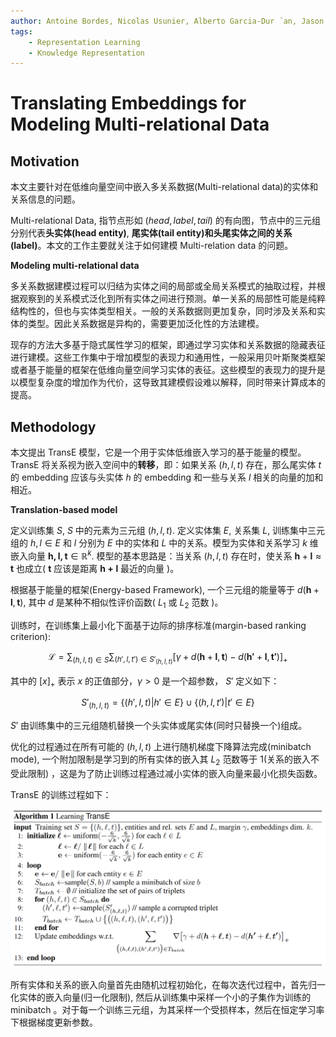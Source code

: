 ```yaml
---
author: Antoine Bordes, Nicolas Usunier, Alberto Garcia-Dur ́ an, Jason Weston, Oksana Yakhnenko 
tags: 
    - Representation Learning
    - Knowledge Representation
---
```

# Translating Embeddings for Modeling Multi-relational Data

<!--more-->

## Motivation

本文主要针对在低维向量空间中嵌入多关系数据(Multi-relational data)的实体和关系信息的问题。

Multi-relational Data, 指节点形如 $(head, label, tail)$ 的有向图，节点中的三元组分别代表**头实体(head entity)**, **尾实体(tail entity)**和头尾实体之间的**关系(label)**。本文的工作主要就关注于如何建模 Multi-relation data 的问题。

**Modeling multi-relational data**

多关系数据建模过程可以归结为实体之间的局部或全局关系模式的抽取过程，并根据观察到的关系模式泛化到所有实体之间进行预测。单一关系的局部性可能是纯粹结构性的，但也与实体类型相关。一般的关系数据则更加复杂，同时涉及关系和实体的类型。因此关系数据是异构的，需要更加泛化性的方法建模。

现存的方法大多基于隐式属性学习的框架，即通过学习实体和关系数据的隐藏表征进行建模。这些工作集中于增加模型的表现力和通用性，一般采用贝叶斯聚类框架或者基于能量的框架在低维向量空间学习实体的表征。这些模型的表现力的提升是以模型复杂度的增加作为代价，这导致其建模假设难以解释，同时带来计算成本的提高。

## Methodology

本文提出 TransE 模型，它是一个用于实体低维嵌入学习的基于能量的模型。 TransE 将关系视为嵌入空间中的**转移**，即：如果关系 $(h, l, t)$ 存在，那么尾实体 $t$ 的 embedding 应该与头实体 $h$ 的 embedding 和一些与关系 $l$ 相关的向量的加和相近。

**Translation-based model**

定义训练集 $S$, $S$ 中的元素为三元组 $(h, l, t)$. 定义实体集 $E$, 关系集 $L$, 训练集中三元组的 $h, l \in E$ 和 $l$ 分别为 $E$ 中的实体和 $L$ 中的关系。模型为实体和关系学习 $k$ 维嵌入向量 $\mathbf{h, l, t} \in \mathbb{R}^k$. 模型的基本思路是：当关系 $(h, l, t)$ 存在时，使关系 $\mathbf{h} + \mathbf{l} \approx \mathbf{t}$ 也成立( $\mathbf{t}$ 应该是距离 $\mathbf{h + l}$ 最近的向量 )。

根据基于能量的框架(Energy-based Framework), 一个三元组的能量等于 $d(\mathbf{h} + \mathbf{l}, \mathbf{t})$, 其中 $d$ 是某种不相似性评价函数( $L_1$ 或 $L_2$ 范数 )。

训练时，在训练集上最小化下面基于边际的排序标准(margin-based ranking criterion):

$$\mathcal{L} = \sum_{(h, l, t) \in S}\sum_{(h', l, t') \in S'_{(h, l, t)}}[\gamma + d(\mathbf{h} + \mathbf{l}, \mathbf{t}) - d(\mathbf{h'} + \mathbf{l}, \mathbf{t'})]_+$$

其中的 $[x]_+$ 表示 $x$ 的正值部分，$\gamma > 0$ 是一个超参数， $S'$ 定义如下：

$$S'_{(h, l, t)} = \{(h', l, t)|h' \in E\} \cup \{(h, l, t')|t' \in E\}$$

$S'$ 由训练集中的三元组随机替换一个头实体或尾实体(同时只替换一个)组成。

优化的过程通过在所有可能的 $(h, l, t)$ 上进行随机梯度下降算法完成(minibatch mode), 一个附加限制是学习到的所有实体的嵌入其 $L_2$ 范数等于 $1$(关系的嵌入不受此限制) ，这是为了防止训练过程通过减小实体的嵌入向量来最小化损失函数。

TransE 的训练过程如下：

![TransE](Translating-Embeddings-for-Modeling-Multi-relational-Data/1.png)

所有实体和关系的嵌入向量首先由随机过程初始化，在每次迭代过程中，首先归一化实体的嵌入向量(归一化限制), 然后从训练集中采样一个小的子集作为训练的 minibatch 。对于每一个训练三元组，为其采样一个受损样本，然后在恒定学习率下根据梯度更新参数。

